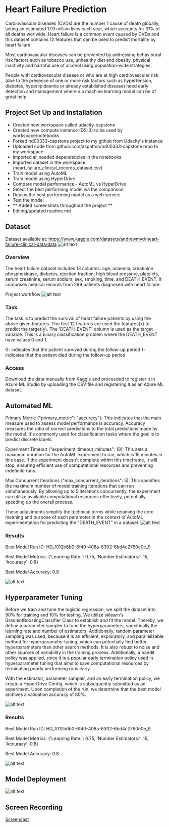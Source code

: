 # Heart Failure Prediction

Cardiovascular diseases (CVDs) are the number 1 cause of death globally, taking an estimated 17.9 million lives each year, which accounts for 31% of all deaths worlwide.
Heart failure is a common event caused by CVDs and this dataset contains 12 features that can be used to predict mortality by heart failure.

Most cardiovascular diseases can be prevented by addressing behavioural risk factors such as tobacco use, unhealthy diet and obesity, physical inactivity and harmful use of alcohol using population-wide strategies.

People with cardiovascular disease or who are at high cardiovascular risk (due to the presence of one or more risk factors such as hypertension, diabetes, hyperlipidaemia or already established disease) need early detection and management wherein a machine learning model can be of great help.

## Project Set Up and Installation

- Created new workspace called udacity-capstone
- Created new compute instance (DS-3) to be used by workspace/notebooks
- Forked nd00333-capstone project to my github from Udacity's instance
- Uploaded code from github.com/aspatton/nd00333-capstone repo to my workspace
- Imported all needed dependencies in the notebooks.
- Imported dataset in the workspace (heart_failure_clinical_records_dataset.csv)
- Train model using AutoML
- Train model using HyperDrive
- Compare model performance - AutoML vs HyperDrive
- Select the best performing model via the comparison
- Deploy the best performing model as a web service
- Test the model
- ** Added screenshots throughout the project **
- Editing/updated readme.md

## Dataset
Dataset available at: https://www.kaggle.com/datasets/andrewmvd/heart-failure-clinical-data/data
![alt text](images/dataset.png)
### Overview
The heart failure dataset includes 13 columns: age, anaemia, creatinine phosphokinase, diabetes, ejection fraction, high blood pressure, platelets, serum creatinine, serum sodium, sex, smoking, time, and DEATH_EVENT. It comprises medical records from 299 patients diagnosed with heart failure.

Project workflow
![alt text](images/workflow.png)
### Task
The task is to predict the survival of heart failure patients by using the above given features. The first 12 features are used the features(x) to predict the target(y). The 'DEATH_EVENT' column is used as the target variable. This is a binary classification problem where the DEATH_EVENT have values 0 and 1.

0- indicates that the patient survived during the follow-up period 1- indicates that the patient died during the follow-up period

### Access
Download the data manually from Kaggle and proceeded to register it in Azure ML Studio by uploading the CSV file and registering it as an Azure ML dataset.

## Automated ML
Primary Metric ("primary_metric": "accuracy"): This indicates that the main measure used to assess model performance is accuracy. Accuracy measures the ratio of correct predictions to the total predictions made by the model. It's commonly used for classification tasks where the goal is to predict discrete labels.

Experiment Timeout ("experiment_timeout_minutes": 18): This sets a maximum duration for the AutoML experiment to run, which is 15 minutes in this case. If the experiment doesn't complete within this timeframe, it will stop, ensuring efficient use of computational resources and preventing indefinite runs.

Max Concurrent Iterations ("max_concurrent_iterations": 5): This specifies the maximum number of model training iterations that can run simultaneously. By allowing up to 5 iterations concurrently, the experiment can utilize available computational resources effectively, potentially speeding up the overall process.

These adjustments simplify the technical terms while retaining the core meaning and purpose of each parameter in the context of AutoML experimentation for predicting the "DEATH_EVENT" in a dataset.
![alt text](rundetail.png)
### Results
Best Model Run ID: HD_f012b6b0-6f40-408a-8302-6bd4c2760e0e_9

Best Model Metrics: {'Learning Rate:': 0.75, 'Number Estimators:': 15, 'Accuracy': 0.8}

Best Model Accuracy: 0.8


![alt text](bestmodel.png)


## Hyperparameter Tuning
Before we train and tune the logistic regression, we split the dataset into 90% for training and 10% for testing. We utilize sklearn's GradientBoostingClassifier Class to establish and fit the model. Thereby, we define a parameter sampler to tune the hyperparameters, specifically the learning rate and number of estimators. Additionally, random parameter sampling was used, because it is an efficient, exploratory, and parallelizable method for hyperparameter tuning, which can potentially find better hyperparameters than other search methods. It is also robust to noise and other sources of variability in the training process. Additionally, a bandit policy was applied, since it is a popular early termination policy used in hyperparameter tuning that aims to save computational resources by terminating poorly performing runs early.

With the estimator, parameter sampler, and an early termination policy, we create a HyperDrive Config, which is subsequently submitted as an experiment. Upon completion of the run, we determine that the best model archives a validation accuracy of 80%.

![alt text](rundetailhyper.png)
### Results

Best Model Run ID: HD_f012b6b0-6f40-408a-8302-6bd4c2760e0e_9

Best Model Metrics: {'Learning Rate:': 0.75, 'Number Estimators:': 15, 'Accuracy': 0.8}

Best Model Accuracy: 0.8

![alt text](bestmodelhyper.png)
## Model Deployment
![alt text](modelendpoint.png)

## Screen Recording
[Screencast](https://drive.google.com/file/d/1CpQkAaM6qTb_Rb8G6Xf1XeIxgPmgxWRz/view?usp=sharing)

